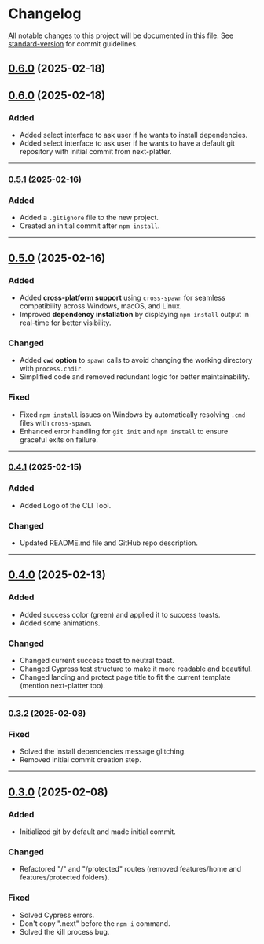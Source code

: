 # Changelog

All notable changes to this project will be documented in this file. See [standard-version](https://github.com/conventional-changelog/standard-version) for commit guidelines.

## [0.6.0](https://github.com/Adel2411/next-starter-template/compare/v0.5.1...v0.6.0) (2025-02-18)

## [0.6.0](https://github.com/Adel2411/next-platter/compare/v0.5.1...v0.6.0) (2025-02-18)

### Added

- Added select interface to ask user if he wants to install dependencies.
- Added select interface to ask user if he wants to have a default git repository with initial commit from next-platter.

---

### [0.5.1](https://github.com/Adel2411/next-platter/compare/v0.5.0...v0.5.1) (2025-02-16)

### Added

- Added a `.gitignore` file to the new project.
- Created an initial commit after `npm install`.

---

## [0.5.0](https://github.com/Adel2411/next-platter/compare/v0.4.1...v0.5.0) (2025-02-16)

### Added

- Added **cross-platform support** using `cross-spawn` for seamless compatibility across Windows, macOS, and Linux.
- Improved **dependency installation** by displaying `npm install` output in real-time for better visibility.

### Changed

- Added **`cwd` option** to `spawn` calls to avoid changing the working directory with `process.chdir`.
- Simplified code and removed redundant logic for better maintainability.

### Fixed

- Fixed `npm install` issues on Windows by automatically resolving `.cmd` files with `cross-spawn`.
- Enhanced error handling for `git init` and `npm install` to ensure graceful exits on failure.

---

### [0.4.1](https://github.com/Adel2411/next-platter/compare/v0.4.0...v0.4.1) (2025-02-15)

### Added

- Added Logo of the CLI Tool.

### Changed

- Updated README.md file and GitHub repo description.

---

## [0.4.0](https://github.com/Adel2411/next-platter/compare/v0.3.2...v0.4.0) (2025-02-13)

### Added

- Added success color (green) and applied it to success toasts.
- Added some animations.

### Changed

- Changed current success toast to neutral toast.
- Changed Cypress test structure to make it more readable and beautiful.
- Changed landing and protect page title to fit the current template (mention next-platter too).

---

### [0.3.2](https://github.com/Adel2411/next-platter/compare/v0.3.0...v0.3.2) (2025-02-08)

### Fixed

- Solved the install dependencies message glitching.
- Removed initial commit creation step.

---

## [0.3.0](https://github.com/Adel2411/next-platter/compare/v0.3.1...v0.3.0) (2025-02-08)

### Added

- Initialized git by default and made initial commit.

### Changed

- Refactored "/" and "/protected" routes (removed features/home and features/protected folders).

### Fixed

- Solved Cypress errors.
- Don't copy ".next" before the `npm i` command.
- Solved the kill process bug.
